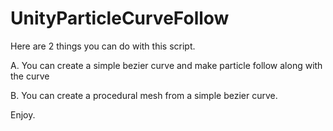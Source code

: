 # UnityParticleCurveFollow

Here are 2 things you can do with this script.

A. You can create a simple bezier curve and make particle follow along with the curve

B. You can create a procedural mesh from a simple bezier curve.

Enjoy.
